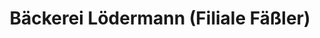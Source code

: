 ---
title: "Bäckerei Lödermann (Filiale Fäßler)"
url: /mindelheim/baeckerei-loedermann-filiale-faessler/
shop: Bäckerei
---